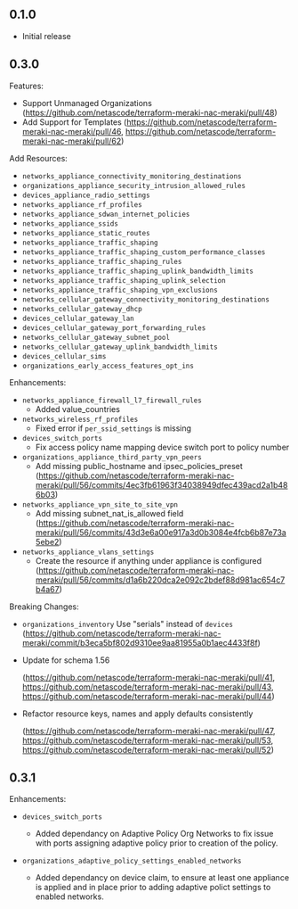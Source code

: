 ## 0.1.0

- Initial release

## 0.3.0

Features:

- Support Unmanaged Organizations (https://github.com/netascode/terraform-meraki-nac-meraki/pull/48)
- Add Support for Templates (https://github.com/netascode/terraform-meraki-nac-meraki/pull/46, https://github.com/netascode/terraform-meraki-nac-meraki/pull/62)

Add Resources:

- `networks_appliance_connectivity_monitoring_destinations`
- `organizations_appliance_security_intrusion_allowed_rules`
- `devices_appliance_radio_settings`
- `networks_appliance_rf_profiles`
- `networks_appliance_sdwan_internet_policies`
- `networks_appliance_ssids`
- `networks_appliance_static_routes`
- `networks_appliance_traffic_shaping`
- `networks_appliance_traffic_shaping_custom_performance_classes`
- `networks_appliance_traffic_shaping_rules`
- `networks_appliance_traffic_shaping_uplink_bandwidth_limits`
- `networks_appliance_traffic_shaping_uplink_selection`
- `networks_appliance_traffic_shaping_vpn_exclusions`
- `networks_cellular_gateway_connectivity_monitoring_destinations`
- `networks_cellular_gateway_dhcp`
- `devices_cellular_gateway_lan`
- `devices_cellular_gateway_port_forwarding_rules`
- `networks_cellular_gateway_subnet_pool`
- `networks_cellular_gateway_uplink_bandwidth_limits`
- `devices_cellular_sims`
- `organizations_early_access_features_opt_ins`

Enhancements:

- `networks_appliance_firewall_l7_firewall_rules`
    - Added value_countries
- `networks_wireless_rf_profiles`
    - Fixed error if `per_ssid_settings` is missing
- `devices_switch_ports` 
    - Fix access policy name mapping device switch port to policy number
- `organizations_appliance_third_party_vpn_peers`
    - Add missing public_hostname and ipsec_policies_preset (https://github.com/netascode/terraform-meraki-nac-meraki/pull/56/commits/4ec3fb61963f34038949dfec439acd2a1b486b03)
- `networks_appliance_vpn_site_to_site_vpn` 
    - Add missing subnet_nat_is_allowed field (https://github.com/netascode/terraform-meraki-nac-meraki/pull/56/commits/43d3e6a00e917a3d0b3084e4fcb6b87e73a5ebe2)
- `networks_appliance_vlans_settings`
   - Create the resource if anything under appliance is configured (https://github.com/netascode/terraform-meraki-nac-meraki/pull/56/commits/d1a6b220dca2e092c2bdef88d981ac654c7b4a67)

Breaking Changes:

- `organizations_inventory` Use "serials" instead of `devices` (https://github.com/netascode/terraform-meraki-nac-meraki/commit/b3eca5bf802d9310ee9aa81955a0b1aec4433f8f)

- Update for schema 1.56

    (https://github.com/netascode/terraform-meraki-nac-meraki/pull/41, https://github.com/netascode/terraform-meraki-nac-meraki/pull/43, https://github.com/netascode/terraform-meraki-nac-meraki/pull/44)

- Refactor resource keys, names and apply defaults consistently

     (https://github.com/netascode/terraform-meraki-nac-meraki/pull/47, https://github.com/netascode/terraform-meraki-nac-meraki/pull/53, https://github.com/netascode/terraform-meraki-nac-meraki/pull/52)



## 0.3.1

Enhancements:

- `devices_switch_ports`
    - Added dependancy on Adaptive Policy Org Networks to fix issue with ports assigning adaptive policy prior to creation of the policy.

- `organizations_adaptive_policy_settings_enabled_networks`
    - Added dependancy on device claim, to ensure at least one appliance is applied and in place prior to adding adaptive polict settings to enabled networks.
